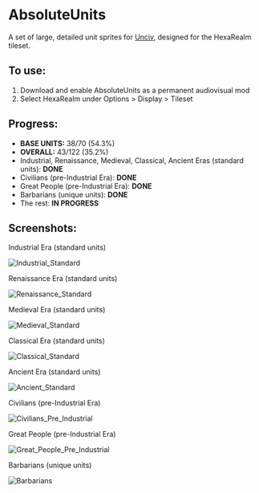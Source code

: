 # AbsoluteUnits

A set of large, detailed unit sprites for [Unciv](https://github.com/yairm210/Unciv), designed for the HexaRealm tileset. 

## To use: 
1. Download and enable AbsoluteUnits as a permanent audiovisual mod
2. Select HexaRealm under Options > Display > Tileset

## Progress:
  * **BASE UNITS:** 38/70 (54.3%)
  * **OVERALL:** 43/122 (35.2%)
  * Industrial, Renaissance, Medieval, Classical, Ancient Eras (standard units): **DONE**
  * Civilians (pre-Industrial Era): **DONE**
  * Great People (pre-Industrial Era): **DONE**
  * Barbarians (unique units): **DONE**
  * The rest: **IN PROGRESS**

## Screenshots:
Industrial Era (standard units)

<img alt="Industrial_Standard" src="https://user-images.githubusercontent.com/56904240/178204621-bb9e314b-2322-4a46-8b96-ec9b8a1c8c01.png">

Renaissance Era (standard units)

<img alt="Renaissance_Standard" src="https://user-images.githubusercontent.com/56904240/178201541-86481da3-0ee8-42ac-afa0-a21df1ea5960.png">

Medieval Era (standard units)

<img alt="Medieval_Standard" src="https://user-images.githubusercontent.com/56904240/178202128-3d6376fd-1077-4e14-a6b1-f34c96c9a1c7.png">

Classical Era (standard units)

<img alt="Classical_Standard" src="https://user-images.githubusercontent.com/56904240/178202757-40294521-b5dd-4e15-aaf9-886356714f2e.png">

Ancient Era (standard units)

<img alt="Ancient_Standard" src="https://user-images.githubusercontent.com/56904240/178203208-037da566-4a93-4942-9738-6643808cff06.png">

Civilians (pre-Industrial Era)

<img alt="Civilians_Pre_Industrial" src="https://user-images.githubusercontent.com/56904240/178203657-5e0eba08-328f-4696-93f7-691402229bab.png">

Great People (pre-Industrial Era)

<img alt="Great_People_Pre_Industrial" src="https://user-images.githubusercontent.com/56904240/178203892-eb79f63b-8548-4e25-b645-d7fca8292b6c.png">

Barbarians (unique units)

<img alt="Barbarians" src="https://user-images.githubusercontent.com/56904240/174503053-3b0eba7b-d3bb-455a-9947-27cb757628d6.png">
